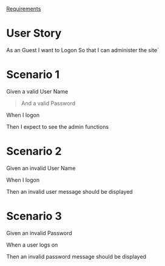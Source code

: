 [Requirements](Requirements.md)

# User Story #

As an Guest
I want to Logon
So that I can administer the site`

# Scenario 1 #

Given a valid User Name
> And a valid Password

When I logon

Then I expect to see the admin functions

# Scenario 2 #

Given an invalid User Name

When I logon

Then an invalid user message should be displayed

# Scenario 3 #

Given an invalid Password

When a user logs on

Then an invalid password message should be displayed